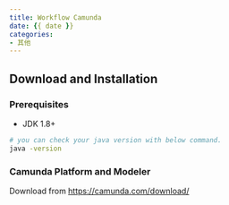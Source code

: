 ```yaml
---
title: Workflow Camunda
date: {{ date }}
categories:
- 其他
---
```


## Download and Installation

### Prerequisites

- JDK 1.8+

```sh
# you can check your java version with below command.
java -version
```

### Camunda Platform and Modeler

Download from https://camunda.com/download/